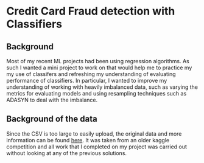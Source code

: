# Credit Card Fraud detection with Classifiers

## Background
Most of my recent ML projects had been using regression algorithms.  As such I wanted a mini project to work on that would help me to practice my my use of classifers and refreshing my understanding of evaluating performance of classifiers.  In particular, I wanted to improve my understanding of working with heavily imbalanced data, such as varying the metrics for evaluating models and using resampling techniques such as ADASYN to deal with the imbalance.

## Background of the data
Since the CSV is too large to easily upload, the original data and more information can be found [here](https://www.kaggle.com/datasets/mlg-ulb/creditcardfraud).  It was taken from an older kaggle competition and all work that I completed on my project was carried out without looking at any of the previous solutions.

